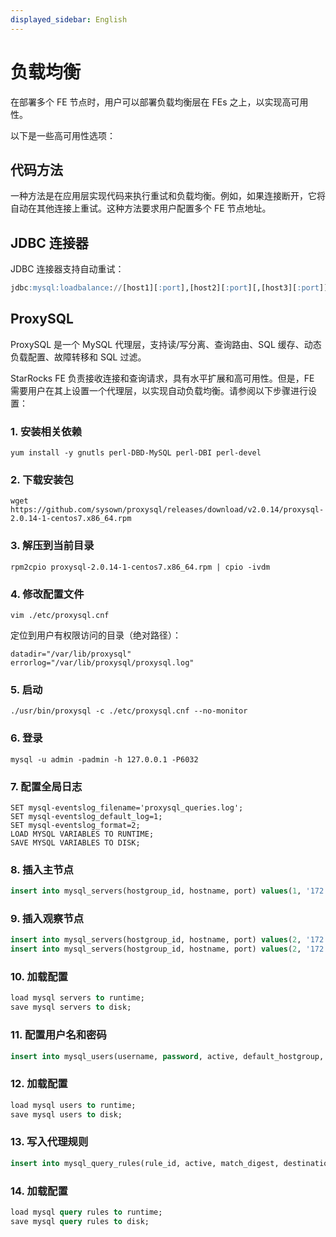 ```yaml
---
displayed_sidebar: English
---
```


# 负载均衡

在部署多个 FE 节点时，用户可以部署负载均衡层在 FEs 之上，以实现高可用性。

以下是一些高可用性选项：

## 代码方法

一种方法是在应用层实现代码来执行重试和负载均衡。例如，如果连接断开，它将自动在其他连接上重试。这种方法要求用户配置多个 FE 节点地址。

## JDBC 连接器

JDBC 连接器支持自动重试：

~~~sql
jdbc:mysql:loadbalance://[host1][:port],[host2][:port][,[host3][:port]]...[/[database]][?propertyName1=propertyValue1[&propertyName2=propertyValue2]...]
~~~

## ProxySQL

ProxySQL 是一个 MySQL 代理层，支持读/写分离、查询路由、SQL 缓存、动态负载配置、故障转移和 SQL 过滤。

StarRocks FE 负责接收连接和查询请求，具有水平扩展和高可用性。但是，FE 需要用户在其上设置一个代理层，以实现自动负载均衡。请参阅以下步骤进行设置：

### 1. 安装相关依赖

~~~shell
yum install -y gnutls perl-DBD-MySQL perl-DBI perl-devel
~~~

### 2. 下载安装包

~~~shell
wget https://github.com/sysown/proxysql/releases/download/v2.0.14/proxysql-2.0.14-1-centos7.x86_64.rpm
~~~

### 3. 解压到当前目录

~~~shell
rpm2cpio proxysql-2.0.14-1-centos7.x86_64.rpm | cpio -ivdm
~~~

### 4. 修改配置文件

~~~shell
vim ./etc/proxysql.cnf 
~~~

定位到用户有权限访问的目录（绝对路径）：

~~~vim
datadir="/var/lib/proxysql"
errorlog="/var/lib/proxysql/proxysql.log"
~~~

### 5. 启动

~~~shell
./usr/bin/proxysql -c ./etc/proxysql.cnf --no-monitor
~~~

### 6. 登录

~~~shell
mysql -u admin -padmin -h 127.0.0.1 -P6032
~~~

### 7. 配置全局日志

~~~shell
SET mysql-eventslog_filename='proxysql_queries.log';
SET mysql-eventslog_default_log=1;
SET mysql-eventslog_format=2;
LOAD MYSQL VARIABLES TO RUNTIME;
SAVE MYSQL VARIABLES TO DISK;
~~~

### 8. 插入主节点

~~~sql
insert into mysql_servers(hostgroup_id, hostname, port) values(1, '172.26.92.139', 8533);
~~~

### 9. 插入观察节点

~~~sql
insert into mysql_servers(hostgroup_id, hostname, port) values(2, '172.26.34.139', 9931);
insert into mysql_servers(hostgroup_id, hostname, port) values(2, '172.26.34.140', 9931);
~~~

### 10. 加载配置

~~~sql
load mysql servers to runtime;
save mysql servers to disk;
~~~

### 11. 配置用户名和密码

~~~sql
insert into mysql_users(username, password, active, default_hostgroup, backend, frontend) values('root', '*94BDCEBE19083CE2A1F959FD02F964C7AF4CFC29', 1, 1, 1, 1);
~~~

### 12. 加载配置

~~~sql
load mysql users to runtime; 
save mysql users to disk;
~~~

### 13. 写入代理规则

~~~sql
insert into mysql_query_rules(rule_id, active, match_digest, destination_hostgroup, mirror_hostgroup, apply) values(1, 1, '.', 1, 2, 1);
~~~

### 14. 加载配置

~~~sql
load mysql query rules to runtime; 
save mysql query rules to disk;
~~~
